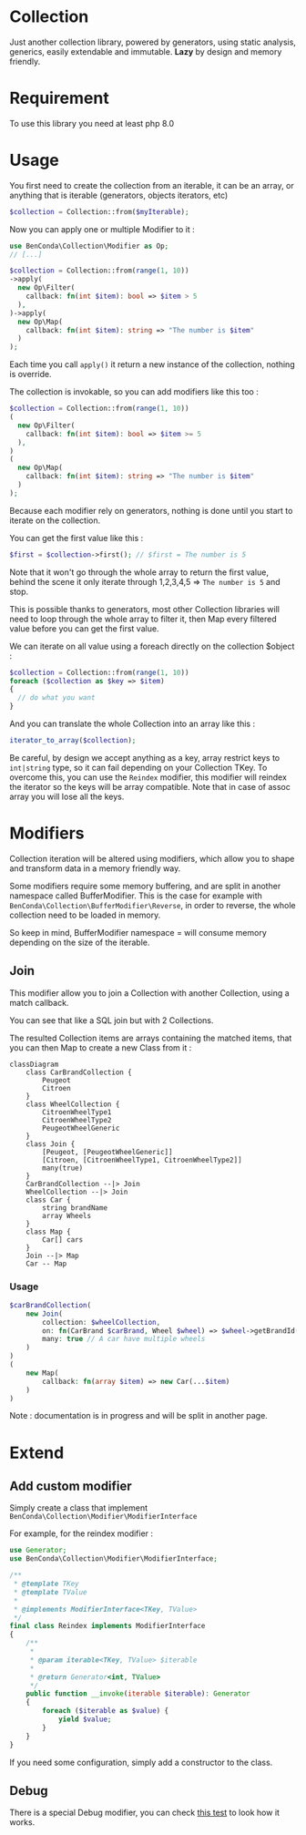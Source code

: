 # Collection
Just another collection library, powered by generators, using static analysis, generics, easily extendable and immutable. **Lazy** by design and memory friendly.

# Requirement
To use this library you need at least php 8.0

# Usage

You first need to create the collection from an iterable, it can be an array, or anything that is iterable (generators, objects iterators, etc)

```PHP
$collection = Collection::from($myIterable);
```

Now you can apply one or multiple Modifier to it :

```PHP
use BenConda\Collection\Modifier as Op;
// [...]

$collection = Collection::from(range(1, 10))
->apply(
  new Op\Filter(
    callback: fn(int $item): bool => $item > 5
  ),
)->apply(
  new Op\Map(
    callback: fn(int $item): string => "The number is $item"
  )
);
```
Each time you call `apply()` it return a new instance of the collection, nothing is override.

The collection is invokable, so you can add modifiers like this too : 
```PHP
$collection = Collection::from(range(1, 10))
(
  new Op\Filter(
    callback: fn(int $item): bool => $item >= 5
  ),
)
(
  new Op\Map(
    callback: fn(int $item): string => "The number is $item"
  )
);
```
Because each modifier rely on generators, nothing is done until you start to iterate on the collection.


You can get the first value like this :
```PHP
$first = $collection->first(); // $first = The number is 5
```
Note that it won't go through the whole array to return the first value, 
behind the scene it only iterate through 1,2,3,4,5 => `The number is 5` and stop.

This is possible thanks to generators, most other Collection libraries will need to loop through 
the whole array to filter it, then Map every filtered value before you can get the first value.

We can iterate on all value using a foreach directly on the collection $object :
```PHP
$collection = Collection::from(range(1, 10))
foreach ($collection as $key => $item)
{
  // do what you want
}
```
And you can translate the whole Collection into an array like this : 
```PHP
iterator_to_array($collection);
```
Be careful, by design we accept anything as a key, array restrict keys to `int|string` type, so it can fail depending on your Collection TKey.
To overcome this, you can use the `Reindex` modifier, this modifier will reindex the iterator so the keys will be array compatible.
Note that in case of assoc array you will lose all the keys.

# Modifiers

Collection iteration will be altered using modifiers, which allow you to shape and transform data in a memory friendly way.

Some modifiers require some memory buffering, and are split in another namespace called BufferModifier. This is the case for example with `BenConda\Collection\BufferModifier\Reverse`, in order to reverse, the whole collection need to be loaded in memory.

So keep in mind, BufferModifier namespace = will consume memory depending on the size of the iterable.

## Join
This modifier allow you to join a Collection with another Collection, using a match callback.

You can see that like a SQL join but with 2 Collections.

The resulted Collection items are arrays containing the matched items, that you can then Map to create a new Class from it :

```mermaid
classDiagram
    class CarBrandCollection {
        Peugeot
        Citroen
    }
    class WheelCollection {
        CitroenWheelType1
        CitroenWheelType2
        PeugeotWheelGeneric
    }
    class Join {
        [Peugeot, [PeugeotWheelGeneric]]
        [Citroen, [CitroenWheelType1, CitroenWheelType2]]
        many(true)
    }
    CarBrandCollection --|> Join
    WheelCollection --|> Join
    class Car {
        string brandName
        array Wheels
    }
    class Map {
        Car[] cars
    }
    Join --|> Map
    Car -- Map
```

### Usage

```PHP
$carBrandCollection(
    new Join(
        collection: $wheelCollection,
        on: fn(CarBrand $carBrand, Wheel $wheel) => $wheel->getBrandId()->equals($carBrand->getId()),
        many: true // A car have multiple wheels
    )
)
(
    new Map(
        callback: fn(array $item) => new Car(...$item)
    )
)
```

Note : documentation is in progress and will be split in another page.
# Extend

## Add custom modifier
Simply create a class that implement `BenConda\Collection\Modifier\ModifierInterface`

For example, for the reindex modifier :

```PHP
use Generator;
use BenConda\Collection\Modifier\ModifierInterface;

/**
 * @template TKey
 * @template TValue
 *
 * @implements ModifierInterface<TKey, TValue>
 */
final class Reindex implements ModifierInterface
{
    /**
     *
     * @param iterable<TKey, TValue> $iterable
     *
     * @return Generator<int, TValue>
     */
    public function __invoke(iterable $iterable): Generator
    {
        foreach ($iterable as $value) {
            yield $value;
        }
    }
}
```

If you need some configuration, simply add a constructor to the class.

## Debug

There is a special Debug modifier, you can check [this test](tests/unit/CollectionTest.php#L64) to look how it works.